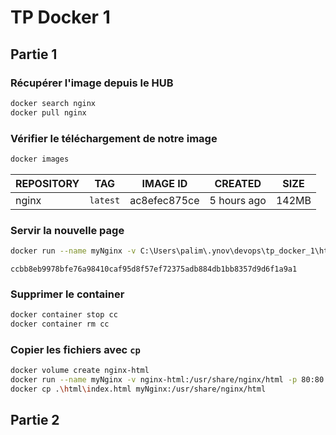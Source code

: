 # TP Docker 1

## Partie 1

### Récupérer l'image depuis le HUB

```bash
docker search nginx
docker pull nginx
```

### Vérifier le téléchargement de notre image

```bash
docker images
```

|REPOSITORY|TAG     |IMAGE ID    |CREATED    |SIZE |
|----------|--------|------------|-----------|-----|
|nginx     |`latest`|ac8efec875ce|5 hours ago|142MB|

### Servir la nouvelle page

```bash
docker run --name myNginx -v C:\Users\palim\.ynov\devops\tp_docker_1\html:/usr/share/nginx/html -p 80:80 -d nginx
```

`ccbb8eb9978bfe76a98410caf95d8f57ef72375adb884db1bb8357d9d6f1a9a1`

### Supprimer le container

```bash
docker container stop cc
docker container rm cc
```

### Copier les fichiers avec `cp`

```bash
docker volume create nginx-html
docker run --name myNginx -v nginx-html:/usr/share/nginx/html -p 80:80 -d nginx
docker cp .\html\index.html myNginx:/usr/share/nginx/html
```

## Partie 2
